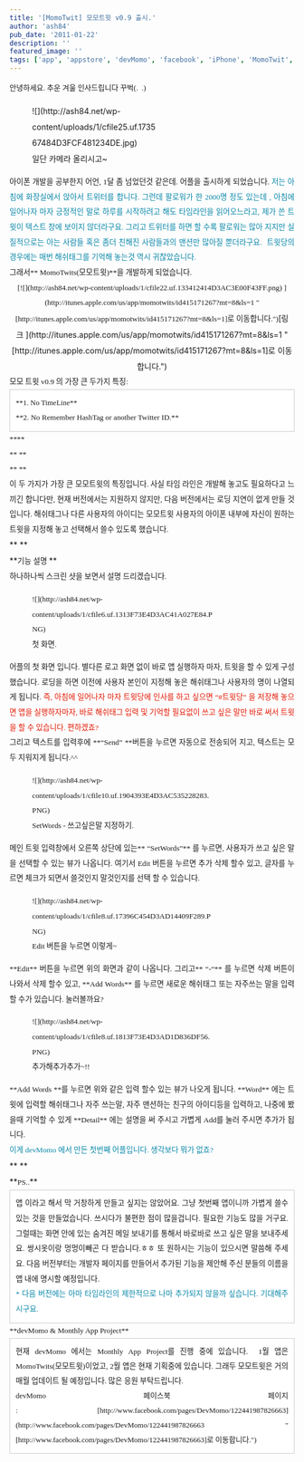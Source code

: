 ```yaml
---
title: '[MomoTwit] 모모트윗 v0.9 출시.'
author: 'ash84'
pub_date: '2011-01-22'
description: ''
featured_image: ''
tags: ['app', 'appstore', 'devMomo', 'facebook', 'iPhone', 'MomoTwit', '모모트윗', '아이폰', '트위터', '트윗당 지원 어플']
---
```



<div style="TEXT-ALIGN: justify; LINE-HEIGHT: 2"><span class="Apple-style-span" style="LINE-HEIGHT: 26px; FONT-FAMILY: Dotum; FONT-SIZE: 13px">  
</span></div>  
<div style="TEXT-ALIGN: justify; LINE-HEIGHT: 2"><span class="Apple-style-span" style="LINE-HEIGHT: 26px; FONT-FAMILY: Dotum; FONT-SIZE: 13px">안녕하세요. 추운 겨울 인사드립니다 꾸벅(.  .)  
</span></div>  
<div style="TEXT-ALIGN: justify; LINE-HEIGHT: 2">  
<figure class="wp-caption aligncenter" style="width: 226px">![](http://ash84.net/wp-content/uploads/1/cfile25.uf.173567484D3FCF481234DE.jpg)<figcaption class="wp-caption-text">일단 카메라 올리시고~ </figcaption></figure>  
</div>  
<div style="TEXT-ALIGN: justify; LINE-HEIGHT: 2"><span style="FONT-SIZE: 10pt"><span style="FONT-FAMILY: Dotum">아이폰 개발을 공부한지 어언, 1달 좀 넘었던것 같은데. 어플을 출시하게 되었습니다. <font class="Apple-style-span" color="#0686a8">저는 아침에 화장실에서 앉아서 트위터를 합니다. 그런데 팔로워가 한 2000명 정도 있는데 , 아침에 일어나자 마자 긍정적인 말로 하루를 시작하려고 해도 타임라인을 읽어오느라고, 제가 쓴 트윗이 텍스트 창에 보이지 않더라구요. 그리고 트위터를 하면 할 수록 팔로워는 많아 지지만 실질적으로는 아는 사람들 혹은 좀더 친해진 사람들과의 맨션만 많아질 뿐더라구요.  트윗당의 경우에는 매번 해쉬태그를 기억해 놓는것 역시 귀찮았습니다. </font></span></span></div>  
<div style="TEXT-ALIGN: justify; LINE-HEIGHT: 2">  
</div>  
<div style="TEXT-ALIGN: justify; LINE-HEIGHT: 2"><span style="FONT-SIZE: 10pt"><span style="FONT-FAMILY: Dotum">그래서** MomoTwits(모모트윗)**을 개발하게 되었습니다. </span></span></div>  
<div style="TEXT-ALIGN: justify; LINE-HEIGHT: 2"><span style="FONT-SIZE: 10pt"><span style="FONT-FAMILY: Dotum">  
</span></span></div>  
<div style="TEXT-ALIGN: center; LINE-HEIGHT: 2"><span style="FONT-SIZE: 10pt"><span style="FONT-FAMILY: Dotum">[![](http://ash84.net/wp-content/uploads/1/cfile22.uf.133412414D3AC3E00F43FF.png)  
](http://itunes.apple.com/us/app/momotwits/id415171267?mt=8&ls=1 "[http://itunes.apple.com/us/app/momotwits/id415171267?mt=8&ls=1]로 이동합니다.")</span></span>[링크 ](http://itunes.apple.com/us/app/momotwits/id415171267?mt=8&ls=1 "[http://itunes.apple.com/us/app/momotwits/id415171267?mt=8&ls=1]로 이동합니다.")</div>  
<div style="TEXT-ALIGN: justify; LINE-HEIGHT: 2">  
</div>  
<div style="TEXT-ALIGN: justify; LINE-HEIGHT: 2"><span style="FONT-SIZE: 10pt"><span style="FONT-FAMILY: Dotum">모모 트윗 v0.9 의 가장 큰 두가지 특징: </span></span></div>  
<div style="TEXT-ALIGN: justify; LINE-HEIGHT: 2"><span style="FONT-SIZE: 10pt"><span style="FONT-FAMILY: Dotum">  
</span></span></div>  
<div style="TEXT-ALIGN: justify; LINE-HEIGHT: 2"><span style="FONT-SIZE: 10pt"><span style="FONT-FAMILY: Dotum"></span></span></div>  
<div class="txc-textbox" style="BORDER-BOTTOM: rgb(203,203,203) 1px solid; BORDER-LEFT: rgb(203,203,203) 1px solid; PADDING-BOTTOM: 10px; BACKGROUND-COLOR: rgb(255,255,255); PADDING-LEFT: 10px; PADDING-RIGHT: 10px; BORDER-TOP: rgb(203,203,203) 1px solid; BORDER-RIGHT: rgb(203,203,203) 1px solid; PADDING-TOP: 10px">  
<div style="TEXT-ALIGN: justify; LINE-HEIGHT: 2"><span class="Apple-style-span" style="LINE-HEIGHT: 26px; FONT-FAMILY: Dotum; FONT-SIZE: 13px">**1. No TimeLine**</span></div>  
<div style="TEXT-ALIGN: justify; LINE-HEIGHT: 2"><span style="FONT-SIZE: 10pt"><span style="FONT-FAMILY: Dotum"><span class="Apple-style-span" style="LINE-HEIGHT: 18px; FONT-FAMILY: 굴림; FONT-SIZE: 12px">  
<div style="TEXT-ALIGN: justify; LINE-HEIGHT: 2"><span style="FONT-SIZE: 10pt"><span style="FONT-FAMILY: Dotum">**2. No Remember HashTag or another Twitter ID.**</span></span></div></span></span></span></div></div>  
<div style="TEXT-ALIGN: justify; LINE-HEIGHT: 2"><span style="FONT-SIZE: 10pt"><span style="FONT-FAMILY: Dotum"><span class="Apple-style-span" style="LINE-HEIGHT: 18px; FONT-FAMILY: 굴림; FONT-SIZE: 12px">  
<div style="TEXT-ALIGN: justify; LINE-HEIGHT: 2"><span style="FONT-SIZE: 10pt"><span style="FONT-FAMILY: Dotum">****</span></span></div>  
<div style="TEXT-ALIGN: justify; LINE-HEIGHT: 2"><span style="FONT-SIZE: 10pt"><span style="FONT-FAMILY: Dotum">**  
**</span></span></div>  
<div style="TEXT-ALIGN: justify; LINE-HEIGHT: 2"><span style="FONT-SIZE: 10pt"><span style="FONT-FAMILY: Dotum">**  
**</span></span></div></span></span></span></div>  
<div style="TEXT-ALIGN: justify; LINE-HEIGHT: 2"><span style="FONT-SIZE: 10pt"><span style="FONT-FAMILY: Dotum">이 두 가지가 가장 큰 모모트윗의 특징입니다. 사실 타임 라인은 개발해 놓고도 필요하다고 느끼긴 합니다만, 현재 버전에서는 지원하지 않지만, 다음 버전에서는 로딩 지연이 없게 만들 것입니다. 해쉬태그나 다른 사용자의 아이디는 모모트윗 사용자의 아이폰 내부에 자신이 원하는 트윗을 지정해 놓고 선택해서 쓸수 있도록 했습니다. </span></span></div>  
<div style="TEXT-ALIGN: justify; LINE-HEIGHT: 2">  
</div>  
<div style="TEXT-ALIGN: justify; LINE-HEIGHT: 2">**  
**</div>  
<div style="TEXT-ALIGN: justify; LINE-HEIGHT: 2">**<span style="FONT-SIZE: 10pt"><span style="FONT-FAMILY: Dotum">기능 설명 </span></span>**</div>  
<div style="TEXT-ALIGN: justify; LINE-HEIGHT: 2"><span style="FONT-SIZE: 10pt"><span style="FONT-FAMILY: Dotum">하나하나씩 스크린 샷을 보면서 설명 드리겠습니다. </span></span></div>  
<div style="TEXT-ALIGN: justify; LINE-HEIGHT: 2">  
</div>  
<div style="TEXT-ALIGN: justify; LINE-HEIGHT: 2"><span style="FONT-SIZE: 10pt"><span style="FONT-FAMILY: Dotum"><figure class="wp-caption aligncenter" style="width: 320px">![](http://ash84.net/wp-content/uploads/1/cfile6.uf.1313F73E4D3AC41A027E84.PNG)<figcaption class="wp-caption-text">첫 화면. </figcaption></figure></span></span>  
</div>  
<div style="TEXT-ALIGN: justify; LINE-HEIGHT: 2">  
</div>  
<div style="TEXT-ALIGN: justify; LINE-HEIGHT: 2"><span style="FONT-SIZE: 10pt"><span style="FONT-FAMILY: Dotum">어플의 첫 화면 입니다. 별다른 로고 화면 없이 바로 앱 실행하자 마자, 트윗을 할 수 있게 구성했습니다. 로딩을 하면 이전에 사용자 본인이 지정해 놓은 해쉬태그나 사용자의 명이 나열되게 됩니다. <font class="Apple-style-span" color="#e31600">즉, 아침에 일어나자 마자 트윗당에 인사를 하고 싶으면 “#트윗당” 을 저장해 놓으면 앱을 실행하자마자, 바로 해쉬태그 입력 및 기억할 필요없이 쓰고 싶은 말만 바로 써서 트윗을 할 수 있습니다. 편하겠죠?</font></span></span></div>  
<div style="TEXT-ALIGN: justify; LINE-HEIGHT: 2">  
</div>  
<div style="TEXT-ALIGN: justify; LINE-HEIGHT: 2"><span style="FONT-SIZE: 10pt"><span style="FONT-FAMILY: Dotum">그리고 텍스트를 입력후에 **“Send” **버튼을 누르면 자동으로 전송되어 지고, 텍스트는 모두 지워지게 됩니다.^^ </span></span></div>  
<div style="TEXT-ALIGN: justify; LINE-HEIGHT: 2">  
</div>  
<div style="TEXT-ALIGN: justify; LINE-HEIGHT: 2">  
</div>  
<div style="TEXT-ALIGN: justify; LINE-HEIGHT: 2"><span style="FONT-SIZE: 10pt"><span style="FONT-FAMILY: Dotum"><figure class="wp-caption aligncenter" style="width: 320px">![](http://ash84.net/wp-content/uploads/1/cfile10.uf.1904393E4D3AC535228283.PNG)<figcaption class="wp-caption-text">SetWords - 쓰고싶은말 지정하기.</figcaption></figure></span></span>  
</div>  
<div style="TEXT-ALIGN: justify; LINE-HEIGHT: 2">  
</div>  
<div style="TEXT-ALIGN: justify; LINE-HEIGHT: 2"><span style="FONT-SIZE: 10pt"><span style="FONT-FAMILY: Dotum">메인 트윗 입력창에서 오른쪽 상단에 있는** “SetWords”** 를 누르면, 사용자가 쓰고 싶은 말을 선택할 수 있는 뷰가 나옵니다. 여기서 Edit 버튼을 누르면 추가 삭제 할수 있고, 글자를 누르면 체크가 되면서 쓸것인지 말것인지를 선택 할 수 있습니다. </span></span></div>  
<div style="TEXT-ALIGN: justify; LINE-HEIGHT: 2">  
</div>  
<div style="TEXT-ALIGN: justify; LINE-HEIGHT: 2"><span style="FONT-SIZE: 10pt"><span style="FONT-FAMILY: Dotum"><figure class="wp-caption aligncenter" style="width: 320px">![](http://ash84.net/wp-content/uploads/1/cfile8.uf.17396C454D3AD14409F289.PNG)<figcaption class="wp-caption-text">Edit 버튼을 누르면 이렇게~</figcaption></figure></span></span>  
</div>  
<div style="TEXT-ALIGN: justify; LINE-HEIGHT: 2">  
</div>  
<div style="TEXT-ALIGN: justify; LINE-HEIGHT: 2"><span style="FONT-SIZE: 10pt"><span style="FONT-FAMILY: Dotum">**Edit** 버튼을 누르면 위의 화면과 같이 나옵니다. 그리고** “-“** 를 누르면 삭제 버튼이 나와서 삭제 할수 있고, **Add Words** 를 누르면 새로운 해쉬태그 또는 자주쓰는 말을 입력 할 수가 있습니다. 눌러볼까요?</span></span></div>  
<div style="TEXT-ALIGN: justify; LINE-HEIGHT: 2">  
</div>  
<div style="TEXT-ALIGN: justify; LINE-HEIGHT: 2">  
</div>  
<div style="TEXT-ALIGN: justify; LINE-HEIGHT: 2"><span style="FONT-SIZE: 10pt"><span style="FONT-FAMILY: Dotum"><figure class="wp-caption aligncenter" style="width: 320px">![](http://ash84.net/wp-content/uploads/1/cfile8.uf.1813F73E4D3AD1D836DF56.PNG)<figcaption class="wp-caption-text">추가해추가추가~!!</figcaption></figure></span></span>  
</div>  
<div style="TEXT-ALIGN: justify; LINE-HEIGHT: 2">  
</div>  
<div style="TEXT-ALIGN: justify; LINE-HEIGHT: 2"><span style="FONT-SIZE: 10pt"><span style="FONT-FAMILY: Dotum">**Add Words **를 누르면 위와 같은 입력 할수 있는 뷰가 나오게 됩니다. **Word** 에는 트윗에 입력할 해쉬태그나 자주 쓰는말, 자주 맨션하는 친구의 아이디등을 입력하고, 나중에 봤을때 기억할 수 있게 **Detail** 에는 설명을 써 주시고 가볍게 Add를 눌러 주시면 추가가 됩니다. </span></span></div>  
<div style="TEXT-ALIGN: justify; LINE-HEIGHT: 2">  
</div>  
<div style="TEXT-ALIGN: justify; LINE-HEIGHT: 2"><span style="FONT-SIZE: 10pt"><span style="FONT-FAMILY: Dotum"><font class="Apple-style-span" color="#0686a8">이게 devMomo 에서 만든 첫번째 어플입니다. 생각보다 뭐가 없죠? </font></span></span></div>  
<div style="TEXT-ALIGN: justify; LINE-HEIGHT: 2">  
</div>  
<div style="TEXT-ALIGN: justify; LINE-HEIGHT: 2">**  
**</div>  
<div style="TEXT-ALIGN: justify; LINE-HEIGHT: 2">**<span style="FONT-SIZE: 10pt"><span style="FONT-FAMILY: Dotum">PS..</span></span>**</div>  
<div style="TEXT-ALIGN: justify; LINE-HEIGHT: 2"><span style="FONT-SIZE: 10pt"><span style="FONT-FAMILY: Dotum"></span></span></div>  
<div class="txc-textbox" style="BORDER-BOTTOM: rgb(203,203,203) 1px solid; BORDER-LEFT: rgb(203,203,203) 1px solid; PADDING-BOTTOM: 10px; BACKGROUND-COLOR: rgb(255,255,255); PADDING-LEFT: 10px; PADDING-RIGHT: 10px; BORDER-TOP: rgb(203,203,203) 1px solid; BORDER-RIGHT: rgb(203,203,203) 1px solid; PADDING-TOP: 10px">  
<div style="TEXT-ALIGN: justify; LINE-HEIGHT: 2"><span style="FONT-SIZE: 10pt"><span style="FONT-FAMILY: Dotum">앱 이라고 해서 막 거창하게 만들고 싶지는 않았어요. 그냥 첫번째 앱이니까 가볍게 쓸수 있는 것을 만들었습니다. 쓰시다가 불편한 점이 많을겁니다. 필요한 기능도 많을 거구요. 그럴때는 화면 안에 있는 숨겨진 메일 보내기를 통해서 바로바로 쓰고 싶은 말을 보내주세요. 쌍시옷이랑 멍멍이빼곤 다 받습니다.ㅎㅎ 또 원하시는 기능이 있으시면 말씀해 주세요. 다음 버전부터는 개발자 페이지를 만들어서 추가된 기능을 제안해 주신 분들의 이름을 앱 내에 명시할 예정입니다. </span></span></div>  
<div style="TEXT-ALIGN: justify; LINE-HEIGHT: 2">  
</div>  
<div style="TEXT-ALIGN: justify; LINE-HEIGHT: 2"><span style="FONT-SIZE: 10pt"><span style="FONT-FAMILY: Dotum"><font class="Apple-style-span" color="#0686a8">* 다음 버전에는 아마 타임라인의 제한적으로 나마 추가되지 않을까 싶습니다. 기대해주시구요. </font></span></span></div></div>  
<div style="TEXT-ALIGN: justify; LINE-HEIGHT: 2"><span style="FONT-SIZE: 10pt"><span style="FONT-FAMILY: Dotum"><font class="Apple-style-span" color="#0686a8"></font></span></span></div>  
<div style="TEXT-ALIGN: justify; LINE-HEIGHT: 2"><span style="FONT-SIZE: 10pt"><span style="FONT-FAMILY: Dotum">  
</span></span></div>  
<div style="TEXT-ALIGN: justify; LINE-HEIGHT: 2"><span style="FONT-SIZE: 10pt"><span style="FONT-FAMILY: Dotum">**devMomo & Monthly App Project**</span></span></div>  
<div style="TEXT-ALIGN: justify; LINE-HEIGHT: 2"><span style="FONT-SIZE: 10pt"><span style="FONT-FAMILY: Dotum">  
<div style="LINE-HEIGHT: 1.7"><span style="FONT-FAMILY: Dotum"><span style="FONT-SIZE: 10pt"><span style="FONT-FAMILY: Dotum"><span style="FONT-SIZE: 10pt"><font color="#474747"></font></span></span></span></span></div></span></span></div>  
<div class="txc-textbox" style="BORDER-BOTTOM: rgb(203,203,203) 1px solid; BORDER-LEFT: rgb(203,203,203) 1px solid; PADDING-BOTTOM: 10px; BACKGROUND-COLOR: rgb(255,255,255); PADDING-LEFT: 10px; PADDING-RIGHT: 10px; BORDER-TOP: rgb(203,203,203) 1px solid; BORDER-RIGHT: rgb(203,203,203) 1px solid; PADDING-TOP: 10px">  
<div style="TEXT-ALIGN: justify; LINE-HEIGHT: 2"><span style="FONT-SIZE: 10pt"><span style="FONT-FAMILY: Dotum">  
<div style="LINE-HEIGHT: 1.7"><span class="Apple-style-span" style="LINE-HEIGHT: 26px">현재 devMomo 에서는 Monthly App Project를 진행 중에 있습니다.  1월 앱은 MomoTwits(모모트윗)이었고, 2월 앱은 현재 기획중에 있습니다. 그래두 모모트윗은 거의 매월 업데이트 될 예정입니다. 많은 응원 부탁드립니다. </span></div></span></span></div>  
<div style="TEXT-ALIGN: justify; LINE-HEIGHT: 2"><span class="Apple-style-span" style="LINE-HEIGHT: 26px; FONT-FAMILY: Dotum; FONT-SIZE: 13px">  
</span></div>  
<div style="TEXT-ALIGN: justify; LINE-HEIGHT: 2"><font class="Apple-style-span" face="Dotum" size="3"><span class="Apple-style-span" style="LINE-HEIGHT: 26px; FONT-SIZE: 13px">devMomo 페이스북 페이지 : [http://www.facebook.com/pages/DevMomo/122441987826663](http://www.facebook.com/pages/DevMomo/122441987826663 "[http://www.facebook.com/pages/DevMomo/122441987826663]로 이동합니다.")</span></font></div>  
<div style="TEXT-ALIGN: justify; LINE-HEIGHT: 2"></div></div>  
<div style="TEXT-ALIGN: justify; LINE-HEIGHT: 2">  
</div>

